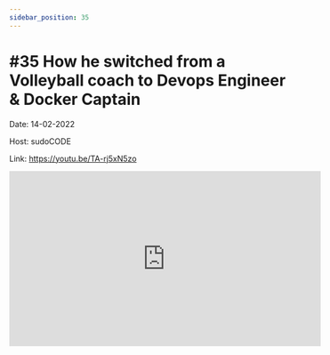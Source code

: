 ```yaml
---
sidebar_position: 35
---
```


# #35	How he switched from a Volleyball coach to Devops Engineer & Docker Captain

Date: 14-02-2022

Host: sudoCODE

Link: https://youtu.be/TA-rj5xN5zo

<iframe width="560" height="315" src="https://www.youtube.com/embed/TA-rj5xN5zo" title="YouTube video player" frameborder="0" allow="accelerometer; autoplay; clipboard-write; encrypted-media; gyroscope; picture-in-picture; web-share" allowfullscreen></iframe>
